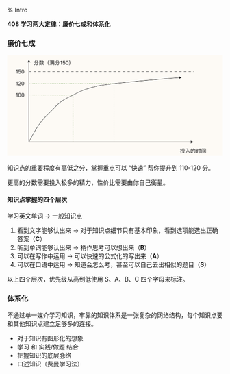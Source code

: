 % Intro

__408 学习两大定律：廉价七成和体系化__

### 廉价七成

![廉价七成](../../../docs/WikiImage/image_2025-10-03-14-46-00.png)

知识点的重要程度有高低之分，掌握重点可以 “快速” 帮你提升到 110-120 分。

更高的分数需要投入极多的精力，性价比需要由你自己衡量。

#### 知识点掌握的四个层次

学习英文单词 → 一般知识点

1. 看到文字能够认出来 → 对于知识点细节只有基本印象，看到选项能选出正确答案（__C__）
2. 听到单词能够认出来 → 稍作思考可以想出来（__B__）
3. 可以在写作中运用 → 可以快速的公式化的写出来（__A__）
4. 可以在口语中运用 → 知道会怎么考，甚至可以自己去出相似的题目（__S__）

以上四个层次，优先级从高到低使用 S、A、B、C 四个字母来标注。

### 体系化

不通过单一媒介学习知识，牢靠的知识体系是一张复杂的网络结构，每个知识点要和其他知识点建立足够多的连接。

- 对于知识有图形化的想象
- 学习 和 实践/做题 结合
- 把握知识的底层脉络
- 口述知识（费曼学习法）
